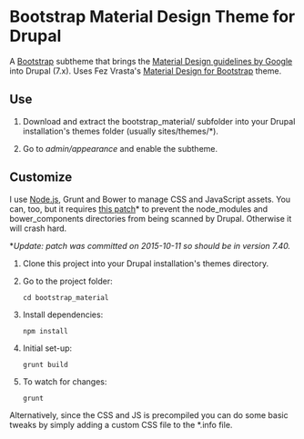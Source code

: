 # Bootstrap Material Design Theme for Drupal

A [Bootstrap](https://www.drupal.org/project/bootstrap) subtheme that brings the [Material Design guidelines by Google](http://www.google.com/design/spec/material-design/introduction.html) into Drupal (7.x). Uses Fez Vrasta's [Material Design for Bootstrap](https://fezvrasta.github.io/bootstrap-material-design) theme.

## Use

1. Download and extract the bootstrap_material/ subfolder into your Drupal installation's themes folder (usually sites/themes/*).

2. Go to *admin/appearance* and enable the subtheme.

## Customize 

I use [Node.js](https://nodejs.org/), Grunt and Bower to manage CSS and JavaScript assets. You can, too, but it requires [this patch](https://www.drupal.org/node/619542#comment-9771891)* to prevent the node_modules and bower_components directories from being scanned by Drupal. Otherwise it will crash hard.

**Update: patch was committed on 2015-10-11 so should be in version 7.40.* 

1. Clone this project into your Drupal installation's themes directory.

2. Go to the project folder: 

    `cd bootstrap_material`

3. Install dependencies: 

    `npm install`

4. Initial set-up: 

    `grunt build`

5. To watch for changes: 

    `grunt`

Alternatively, since the CSS and JS is precompiled you can do some basic tweaks by simply adding a custom CSS file to the *.info file.

